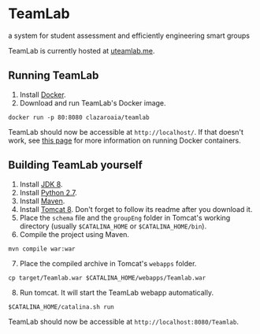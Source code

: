 # TeamLab

a system for student assessment and efficiently engineering smart groups

TeamLab is currently hosted at [uteamlab.me](http://uteamlab.me).

## Running TeamLab

1. Install [Docker][1].
2. Download and run TeamLab's Docker image.
```shell
docker run -p 80:8080 clazaroaia/teamlab
```
TeamLab should now be accessible at `http://localhost/`. If that doesn't work, see [this page](https://docs.docker.com/get-started/part2/#run-the-app) for more information on running Docker containers.

## Building TeamLab yourself

1. Install [JDK 8][4].
2. Install [Python 2.7][5].
3. Install [Maven][2].
4. Install [Tomcat 8][3]. Don't forget to follow its readme after you download it.
5. Place the `schema` file and the `groupEng` folder in Tomcat's working directory (usually `$CATALINA_HOME` or `$CATALINA_HOME/bin`).
6. Compile the project using Maven.
```shell
mvn compile war:war
```
7. Place the compiled archive in Tomcat's `webapps` folder.
```shell
cp target/Teamlab.war $CATALINA_HOME/webapps/Teamlab.war
```
8. Run tomcat. It will start the TeamLab webapp automatically.
```shell
$CATALINA_HOME/catalina.sh run
```
TeamLab should now be accessible at `http://localhost:8080/Teamlab`.

[1]: https://www.docker.com/get-started
[2]: https://maven.apache.org/index.html
[3]: https://tomcat.apache.org/download-80.cgi
[4]: https://docs.oracle.com/javase/8/docs/technotes/guides/install/install_overview.html
[5]: https://www.python.org/